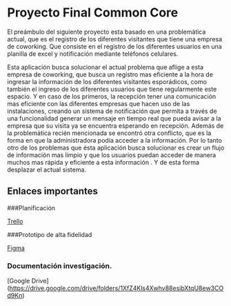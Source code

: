 # Proyecto Final Common Core

	
El preámbulo  del siguiente proyecto esta basado en una problemática actual, que es el registro de los diferentes visitantes que tiene una empresa de coworking. Que  consiste en el registro de los diferentes usuarios en una planilla de excel  y notificación mediante teléfonos celulares.

Esta aplicación busca solucionar el actual problema que aflige a esta empresa de coworking, que busca un registro mas eficiente a la hora de ingresar la información de los diferentes visitantes esporádicos, como también el ingreso de los diferentes usuarios que tiene regularmente este espacio. Y en caso de los primeros, la recepción tener una comunicación mas eficiente con las diferentes empresas que hacen uso de las instalaciones, creando un sistema de notificación que permita a través de una funcionalidad generar un mensaje en tiempo real que pueda avisar a la empresa que su visita ya se encuentra esperando en recepción.
Además de la problemática recién mencionada se encontró otra conflicto, que es la forma en que la administradora podía acceder a la información. Por lo tanto otro de los problemas que ésta aplicación busca solucionar es crear un flujo de información mas limpio y que los usuarios  puedan acceder de manera muchos mas rápida y eficiente a esta información .
Y de esta forma desplazar el actual sistema.

## Enlaces importantes

###Planificación 

[Trello](https://trello.com/b/VQ9bYNlv)

###Prototipo de alta fidelidad

[Figma](https://www.figma.com/file/eYlekGDolKKCBh9qkCSS1j0v/Proyecto-Final-Core?node-id=18%3A38)

### Documentación investigación.

[Google Drive] (https://drive.google.com/drive/folders/1XfZ4Kls4Xwhv88esibXtqU8ew3COd9Kn)
